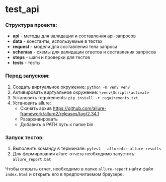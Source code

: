 # test_api
### Структура проекта:
 - **api** - методы для валидации и составления api-запросов
 - **data** - константы, используемые в тестах
 - **request** - модели для составления тела запроса
 - **schemas** - схемы для валидации ответов и составления запросов
 - **steps** - шаги и проверки для тестов
 - **tests** - тесты 

### Перед запуском:
1. Создать виртуальное окружение: `python -m venv venv`
2. Активировать виртуальное окружение: `\venv\Scripts\activate`
3. Установить requirements: `pip install -r requirements.txt`
4. Установить allure:
   * Скачать архив https://github.com/allure-framework/allure2/releases/tag/2.34.1
   * Разархивировать
   * Добавить в PATH путь к папке bin

### Запуск тестов:
1. Выполнить команду в терминале: `pytest --alluredir allure-results`
2. Для формирования allure-отчета необходимо запустить: `allure_report.bat`

Чтобы открыть отчет, необходимо в папке `allure-report` найти файл `index.html` и открыть его в предпочитаемом браузере.
